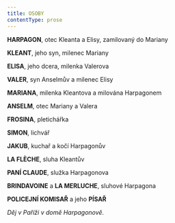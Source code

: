 ```yaml
---
title: OSOBY
contentType: prose
---
```


<section>

**HARPAGON**, otec Kleanta a Elisy, zamilovaný do Mariany

**KLEANT**, jeho syn, milenec Mariany

**ELISA**, jeho dcera, milenka Valerova

**VALER**, syn Anselmův a milenec Elisy

**MARIANA**, milenka Kleantova a milována Harpagonem

**ANSELM**, otec Mariany a Valera

**FROSINA**, pletichářka

**SIMON**, lichvář

**JAKUB**, kuchař a kočí Harpagonův

**LA FLÈCHE**, sluha Kleantův

**PANÍ CLAUDE**, služka Harpagonova

**BRINDAVOINE** a **LA MERLUCHE**, sluhové Harpagona

**POLICEJNÍ KOMISAŘ** a jeho **PÍSAŘ**

</section>

<section>

_Děj v Paříži v domě Harpagonově._

</section>
